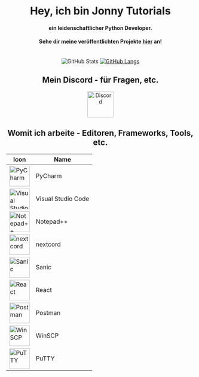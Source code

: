 <div align="center">
<h1>Hey, ich bin Jonny Tutorials</h1>
<h4>ein leidenschaftlicher Python Developer.</h4>
<h4>Sehe dir meine veröffentlichten Projekte <a href="https://github.com/jonnytutorials?tab=repositories">
hier</a>
 an!</h4>
<br>
<img src="https://github-readme-stats-one-ruddy-99.vercel.app/api?username=jonnytutorials&show_icons=true&hide=issues,prs&theme=dark" alt="GitHub Stats">
<a href="https://github.com/jonnytutorials?tab=repositories">
<img src="https://github-readme-stats-one-ruddy-99.vercel.app/api/top-langs/?username=jonnytutorials&exclude_repo=jonnytutorials&show_icons=true&theme=dark" alt="GitHub Langs">
</a>
<h2>Mein Discord - für Fragen, etc.</h2>
<a target="_blank" href="https://discord.com/invite/s9tD46Fwh8">
<img src="https://camo.githubusercontent.com/323fb0ba057ee8c0b4fdd6e89e35967cb30cfcfd/68747470733a2f2f7669676e657474652e77696b69612e6e6f636f6f6b69652e6e65742f7468652d6d696e6572732d686176656e2d70726f6a6563742f696d616765732f642f64642f446973636f72642e706e672f7265766973696f6e2f6c61746573743f63623d3230313730333038303333353436" height="70" widh="70" alt="Discord">
</a>
<h2>Womit ich arbeite - Editoren, Frameworks, Tools, etc.</h2>

<table>
<thead>
  <tr>
    <th>Icon</th>
    <th>Name</th>
  </tr>
</thead>
<tbody>
  <tr>
    <td><img src="https://miro.medium.com/max/1200/1*6Dhu1H4t028lOGbaZuyRCw.png" alt="PyCharm" height="55" widh="55"></td>
    <td>PyCharm</td>
  </tr>
  
  <tr>
    <td><img src="https://user-images.githubusercontent.com/674621/71187801-14e60a80-2280-11ea-94c9-e56576f76baf.png" alt="Visual Studio Code" height="55" widh="55"></td>
    <td>Visual Studio Code</td>
  </tr>
  
  <tr>
    <td><img src="https://notepad-plus-plus.org/images/logo.svg" alt="Notepad++" height="55" widh="55"></td>
    <td>Notepad++</td>
  </tr>
  
  <tr>
    <td><img src="https://docs.nextcord.dev/en/stable/_static/nextcord_logo.ico" alt="nextcord" height="55" widh="55"></td>
    <td>nextcord</td>
  </tr>
  
  <tr>
    <td><img src="https://sanic.dev/apple-touch-icon.png" alt="Sanic" height="55" widh="55"></td>
    <td>Sanic</td>
  </tr>
  
  <tr>
    <td><img src="https://i.pinimg.com/originals/84/b1/06/84b1065e798f61aa80b8670a4b6fbb4d.png" alt="React" height="55" widh="55"></td>
    <td>React</td>
  </tr>

  <tr>
    <td><img src="https://user-images.githubusercontent.com/8083855/44999455-72444280-afce-11e8-9f22-fdd7259c637b.png" alt="Postman" height="55" widh="55"></td>
    <td>Postman</td>
  </tr>
  
  <tr>
    <td><img src="https://duckduckgo.com/i/17fa84b7.png" alt="WinSCP" height="55" widh="55"></td>
    <td>WinSCP</td>
  </tr>
  
  <tr>
    <td><img src="https://cdn.jsdelivr.net/gh/ferventcoder/chocolatey-packages@bd3902ea9e357d5d1b3ece2977f02e5ef60ca84a/icons/putty.png" alt="PuTTY" height="55" widh="55"></td>
    <td>PuTTY</td>
  </tr>
  
</tbody>
</table>
</div>
